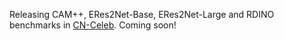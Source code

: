 Releasing CAM++, ERes2Net-Base, ERes2Net-Large and RDINO benchmarks in [CN-Celeb](http://cnceleb.org/).
Coming soon!